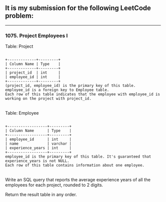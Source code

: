 ## It is my submission for the following LeetCode problem:

---

### 1075. Project Employees I

Table: Project

<code>
+-------------+---------+
| Column Name | Type    |
+-------------+---------+
| project_id  | int     |
| employee_id | int     |
+-------------+---------+
(project_id, employee_id) is the primary key of this table.
employee_id is a foreign key to Employee table.
Each row of this table indicates that the employee with employee_id is working on the project with project_id.
</code><br>

Table: Employee

<code>
+------------------+---------+
| Column Name      | Type    |
+------------------+---------+
| employee_id      | int     |
| name             | varchar |
| experience_years | int     |
+------------------+---------+
employee_id is the primary key of this table. It's guaranteed that experience_years is not NULL.
Each row of this table contains information about one employee.
</code><br>

Write an SQL query that reports the average experience years of all the employees for each project, rounded to 2 digits.

Return the result table in any order.
